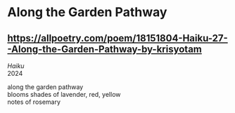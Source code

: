 # Along the Garden Pathway
## https://allpoetry.com/poem/18151804-Haiku-27--Along-the-Garden-Pathway-by-krisyotam
_Haiku_  
2024

along the garden pathway  
blooms shades of lavender, red, yellow  
notes of rosemary
